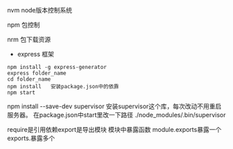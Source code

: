 nvm node版本控制系统

npm 包控制

nrm 包下载资源

- express 框架
```
npm install -g express-generator
express folder_name 
cd folder_name
npm install   安装package.json中的依靠
npm start
```

npm install --save-dev supervisor  安装supervisor这个库，每次改动不用重启服务器。
在package.json中start里改一下路径  ./node_modules/.bin/supervisor

require是引用依赖export是导出模块
模块中暴露函数
module.exports暴露一个 
exports.暴露多个